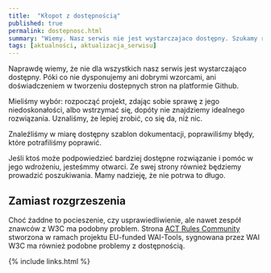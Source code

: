 ```yaml
---
title:  "Kłopot z dostępnością"
published: true
permalink: dostepnosc.html
summary: "Wiemy. Nasz serwis nie jest wystarczajaco dostępny. Szukamy rozwiązania."
tags: [aktualności, aktualizacja_serwisu]
---
```


Naprawdę wiemy, że nie dla wszystkich nasz serwis jest wystarczająco dostępny. Póki co nie dysponujemy ani dobrymi wzorcami, ani doświadczeniem w tworzeniu dostepnych stron na platformie Github. 

Mieliśmy wybór: rozpocząć projekt, zdając sobie sprawę z jego niedoskonałości, albo wstrzymać się, dopóty nie znajdziemy idealnego rozwiązania. Uznaliśmy, że lepiej zrobić, co się da, niż nic. 

Znaleźliśmy w miarę dostępny szablon dokumentacji, poprawiliśmy błędy, które potrafiliśmy poprawić.

Jeśli ktoś może podpowiedzieć bardziej dostępne rozwiązanie i pomóc w jego wdrożeniu, jesteśmmy otwarci. 
Ze swej strony również będziemy prowadzić poszukiwania. Mamy nadzieję, że nie potrwa to długo. 

## Zamiast rozgrzeszenia
Choć żaddne to pocieszenie, czy usprawiedliwienie, ale nawet zespół znawców z W3C ma podobny problem. Strona 
[ACT Rules Community](https://act-rules.github.io/pages/about) stworzona w ramach projektu EU-funded WAI-Tools, sygnowana przez WAI W3C ma również podobne problemy z dostępnością.


{% include links.html %}
